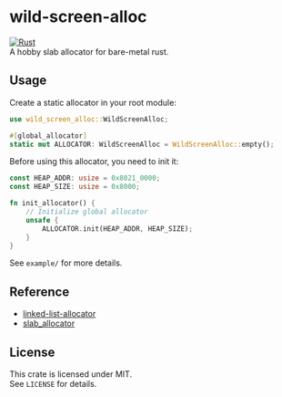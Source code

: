 # wild-screen-alloc
[![Rust](https://github.com/Alignof/wild-screen-alloc/actions/workflows/rust.yml/badge.svg)](https://github.com/Alignof/wild-screen-alloc/actions/workflows/rust.yml)  
A hobby slab allocator for bare-metal rust.

## Usage
Create a static allocator in your root module:
```rust
use wild_screen_alloc::WildScreenAlloc;

#[global_allocator]
static mut ALLOCATOR: WildScreenAlloc = WildScreenAlloc::empty();
```

Before using this allocator, you need to init it:
```rust
const HEAP_ADDR: usize = 0x8021_0000;
const HEAP_SIZE: usize = 0x8000;

fn init_allocator() {
    // Initialize global allocator
    unsafe {
        ALLOCATOR.init(HEAP_ADDR, HEAP_SIZE);
    }
}
```

See `example/` for more details.

## Reference
- [linked-list-allocator](https://github.com/rust-osdev/linked-list-allocator)  
- [slab\_allocator](https://gitlab.redox-os.org/redox-os/slab_allocator)  

## License
This crate is licensed under MIT.   
See `LICENSE` for details.
